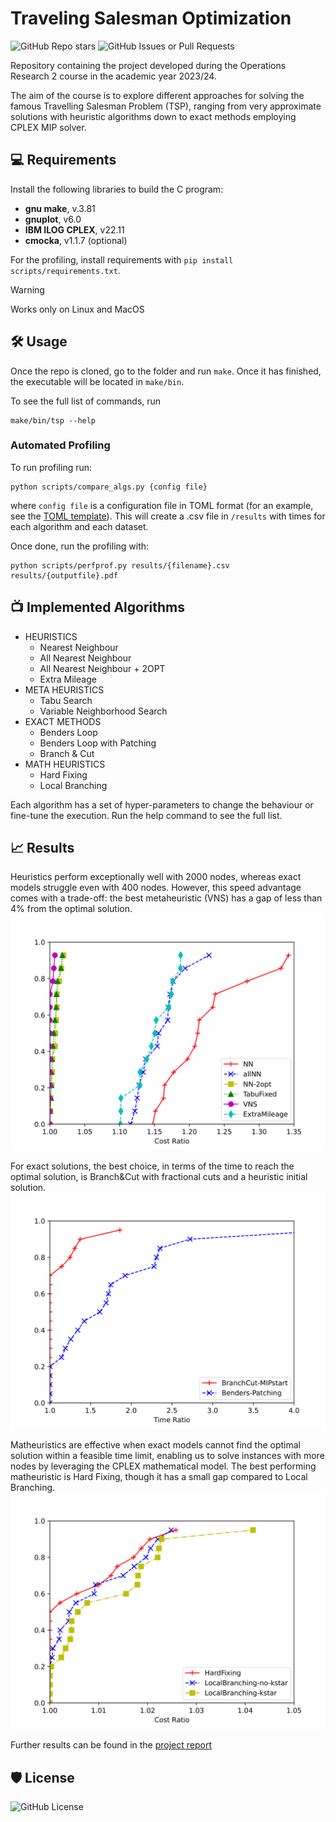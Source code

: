 # Traveling Salesman Optimization
![GitHub Repo stars](https://img.shields.io/github/stars/enricobolzonello/TravellingSalesmanOptimization?style=for-the-badge&logo=github)
![GitHub Issues or Pull Requests](https://img.shields.io/github/issues/enricobolzonello/TravellingSalesmanOptimization?style=for-the-badge&logo=github)



Repository containing the project developed during the Operations Research 2 course in the academic year 2023/24. 

The aim of the course is to explore different approaches for solving the famous Travelling Salesman Problem (TSP), ranging from very approximate solutions with heuristic algorithms down to exact methods employing CPLEX MIP solver. 

## 💻 Requirements 
Install the following libraries to build the C program:
*   **gnu make**, v.3.81
*   **gnuplot**, v6.0
*   **IBM ILOG CPLEX**, v22.11
*   **cmocka**, v1.1.7 (optional)

For the profiling, install requirements with ```pip install scripts/requirements.txt```. 

> [!WARNING]
> Works only on Linux and MacOS

## 🛠️ Usage
Once the repo is cloned, go to the folder and run ```make```. Once it has finished, the executable will be located in ```make/bin```.

To see the full list of commands, run 
```
make/bin/tsp --help
```

### Automated Profiling
To run profiling run:
```
python scripts/compare_algs.py {config file}
```
where ```config file``` is a configuration file in TOML format (for an example, see the [TOML template](/scripts/configs/template.toml)). This will create a .csv file in ```/results``` with times for each algorithm and each dataset.

Once done, run the profiling with:
```
python scripts/perfprof.py results/{filename}.csv results/{outputfile}.pdf
```

## 📺 Implemented Algorithms

* HEURISTICS
    * Nearest Neighbour
    * All Nearest Neighbour
    * All Nearest Neighbour + 2OPT
    * Extra Mileage
* META HEURISTICS
    * Tabu Search
    * Variable Neighborhood Search
* EXACT METHODS
    * Benders Loop
    * Benders Loop with Patching
    * Branch & Cut
* MATH HEURISTICS
   * Hard Fixing
   * Local Branching   

Each algorithm has a set of hyper-parameters to change the behaviour or fine-tune the execution. Run the help command to see the full list.

## 📈 Results

Heuristics perform exceptionally well with 2000 nodes, whereas exact models struggle even with 400 nodes. However, this speed advantage comes with a trade-off: the best metaheuristic (VNS) has a gap of less than 4\% from the optimal solution. 
![metaheuristics comparison](./results/metaheur.png)

For exact solutions, the best choice, in terms of the time to reach the optimal solution, is Branch\&Cut with fractional cuts and a heuristic initial solution.
![exact models comparison](./results/exact2.png)

Matheuristics are effective when exact models cannot find the optimal solution within a feasible time limit, enabling us to solve instances with more nodes by leveraging the CPLEX mathematical model. The best performing matheuristic is Hard Fixing, though it has a small gap compared to Local Branching. 
![matheuristics comparison](./results/matheuristics_rnd.png)

Further results can be found in the [project report](./BolzonelloVendramin_OR2report.pdf) 

## 🛡️ License

![GitHub License](https://img.shields.io/github/license/enricobolzonello/TravellingSalesmanOptimization?style=for-the-badge)

